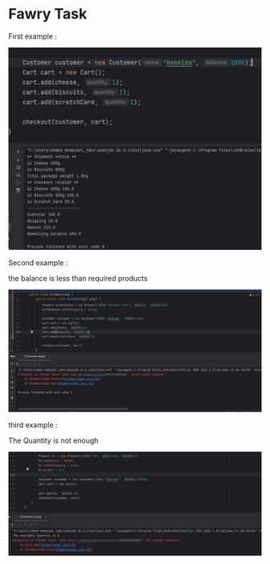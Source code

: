 # Fawry Task

First example :

![Example Checkout](Examples/example1.png)


Second example :

the balance is less than required products

![Balane Example](Examples/example2.png)



third example :

The Quantity is not enough

![Quantity Example](Examples/example3.png)




